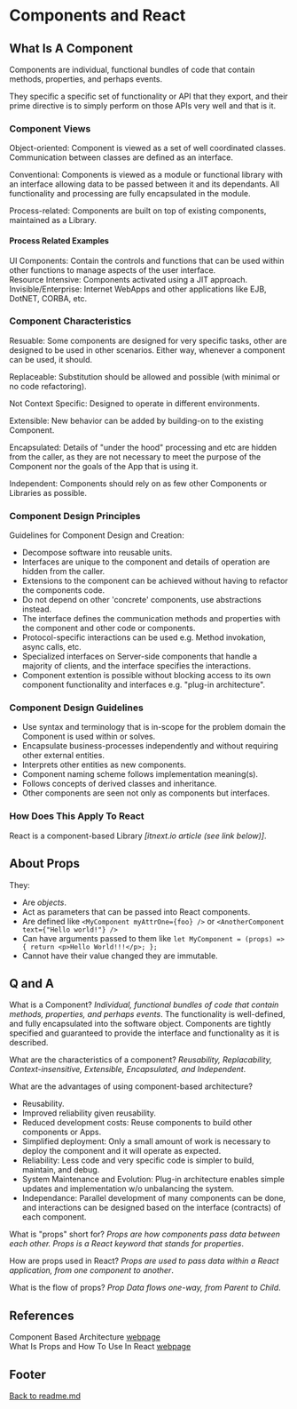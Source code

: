 # Components and React

## What Is A Component

Components are individual, functional bundles of code that contain methods, properties, and perhaps events.  

They specific a specific set of functionality or API that they export, and their prime directive is to simply perform on those APIs very well and that is it.

### Component Views

Object-oriented: Component is viewed as a set of well coordinated classes. Communication between classes are defined as an interface.  

Conventional: Components is viewed as a module or functional library with an interface allowing data to be passed between it and its dependants. All functionality and processing are fully encapsulated in the module.  

Process-related: Components are built on top of existing components, maintained as a Library.  

#### Process Related Examples

UI Components: Contain the controls and functions that can be used within other functions to manage aspects of the user interface.  
Resource Intensive: Components activated using a JIT approach.  
Invisible/Enterprise: Internet WebApps and other applications like EJB, DotNET, CORBA, etc.  

### Component Characteristics

Resuable: Some components are designed for very specific tasks, other are designed to be used in other scenarios. Either way, whenever a component can be used, it should.  

Replaceable: Substitution should be allowed and possible (with minimal or no code refactoring).  

Not Context Specific: Designed to operate in different environments.  

Extensible: New behavior can be added by building-on to the existing Component.  

Encapsulated: Details of "under the hood" processing and etc are hidden from the caller, as they are not necessary to meet the purpose of the Component nor the goals of the App that is using it.  

Independent: Components should rely on as few other Components or Libraries as possible.  

### Component Design Principles

Guidelines for Component Design and Creation:  

- Decompose software into reusable units.  
- Interfaces are unique to the component and details of operation are hidden from the caller.  
- Extensions to the component can be achieved without having to refactor the components code.  
- Do not depend on other 'concrete' components, use abstractions instead.  
- The interface defines the communication methods and properties with the component and other code or components.  
- Protocol-specific interactions can be used e.g. Method invokation, async calls, etc.  
- Specialized interfaces on Server-side components that handle a majority of clients, and the interface specifies the interactions.  
- Component extention is possible without blocking access to its own component functionality and interfaces e.g. "plug-in architecture".  

### Component Design Guidelines

- Use syntax and terminology that is in-scope for the problem domain the Component is used within or solves.  
- Encapsulate business-processes independently and without requiring other external entities.  
- Interprets other entities as new components.  
- Component naming scheme follows implementation meaning(s).  
- Follows concepts of derived classes and inheritance.  
- Other components are seen not only as components but interfaces.  

### How Does This Apply To React

React is a component-based Library *[itnext.io article (see link below)]*.  

## About Props

They:

- Are *objects*.  
- Act as parameters that can be passed into React components.  
- Are defined like `<MyComponent myAttrOne={foo} />` or `<AnotherComponent text={"Hello world!"} />`  
- Can have arguments passed to them like `let MyComponent = (props) => { return <p>Hello World!!!</p>; };`  
- Cannot have their value changed they are immutable.  

## Q and A

What is a Component? *Individual, functional bundles of code that contain methods, properties, and perhaps events*. The functionality is well-defined, and fully encapsulated into the software object. Components are tightly specified and guaranteed to provide the interface and functionality as it is described.  

What are the characteristics of a component? *Reusability, Replacability, Context-insensitive, Extensible, Encapsulated, and Independent*.  

What are the advantages of using component-based architecture?  

- Reusability.  
- Improved reliability given reusability.  
- Reduced development costs: Reuse components to build other components or Apps.  
- Simplified deployment: Only a small amount of work is necessary to deploy the component and it will operate as expected.  
- Reliability: Less code and very specific code is simpler to build, maintain, and debug.  
- System Maintenance and Evolution: Plug-in architecture enables simple updates and implementation w/o unbalancing the system.  
- Independance: Parallel development of many components can be done, and interactions can be designed based on the interface (contracts) of each component.  

What is "props" short for? *Props are how components pass data between each other. Props is a React keyword that stands for properties*.  

How are props used in React? *Props are used to pass data within a React application, from one component to another*.  

What is the flow of props? *Prop Data flows one-way, from Parent to Child*.  

## References

Component Based Architecture [webpage](https://www.tutorialspoint.com/software_architecture_design/component_based_architecture.htm)  
What Is Props and How To Use In React [webpage](https://itnext.io/what-is-props-and-how-to-use-it-in-react-da307f500da0)  

## Footer

[Back to readme.md](../README.html)  
